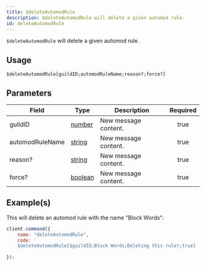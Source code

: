 ```yaml
---
title: $deleteAutomodRule
description: $deleteAutomodRule will delete a given automod rule.
id: deleteAutomodRule
---
```


`$deleteAutomodRule` will delete a given automod rule.

## Usage

```aoi
$deleteAutomodRule[guildID;automodRuleName;reason?;force?]
```

## Parameters

| Field           | Type                                                                                               | Description          | Required |
| --------------- | -------------------------------------------------------------------------------------------------- | -------------------- | :------: |
| guildID         | [number](https://developer.mozilla.org/en-US/docs/Web/JavaScript/Reference/Global_Objects/Number)  | New message content. |   true   |
| automodRuleName | [string](https://developer.mozilla.org/en-US/docs/Web/JavaScript/Reference/Global_Objects/String)  | New message content. |   true   |
| reason?         | [string](https://developer.mozilla.org/en-US/docs/Web/JavaScript/Reference/Global_Objects/String)  | New message content. |   true   |
| force?          | [boolean](https://developer.mozilla.org/en-US/docs/Web/JavaScript/Reference/Global_Objects/String) | New message content. |   true   |

## Example(s)

This will delete an automod rule with the name "Block Words":

```javascript
client.command({
    name: "deleteAutomodRule",
    code: `
    $deleteAutomodRule[$guildID;Block Words;Deleting this rule!;true]
    `
});
```
